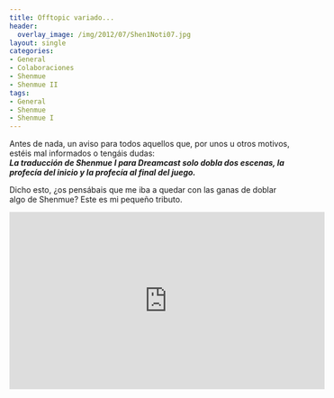 ```yaml
---
title: Offtopic variado...
header:
  overlay_image: /img/2012/07/Shen1Noti07.jpg
layout: single
categories:
- General
- Colaboraciones
- Shenmue
- Shenmue II
tags:
- General
- Shenmue
- Shenmue I
---
```


Antes de nada, un aviso para todos aquellos que, por unos u otros motivos, 
estéis mal informados o tengáis dudas:  
***La traducción de Shenmue I para Dreamcast solo dobla dos escenas, la 
profecía del inicio y la profecía al final del juego.***

Dicho esto, ¿os pensábais que me iba a quedar con las ganas de doblar algo 
de Shenmue? Este es mi pequeño tributo.

<center><iframe width="560" height="315" src="https://www.youtube-nocookie.com/embed/RdVN5rz6a_Q" frameborder="0" allow="accelerometer; autoplay; encrypted-media; gyroscope; picture-in-picture" allowfullscreen></iframe></center>
